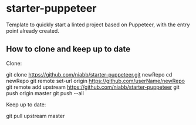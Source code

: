 # starter-puppeteer
Template to quickly start a linted project based on Puppeteer, with the entry point already created.

## How to clone and keep up to date
Clone:

git clone https://github.com/niabb/starter-puppeteer.git newRepo
cd newRepo
git remote set-url origin https://github.com/userName/newRepo
git remote add upstream https://github.com/niabb/starter-puppeteer
git push origin master
git push --all

Keep up to date:

git pull upstream master
